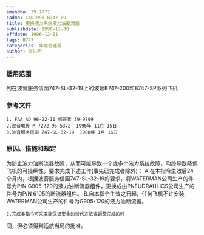 ```yaml
---
amendno: 39-1771
cadno: CAD1996-B747-09
title: 更换液力系统液力油断流器
publishdate: 1996-11-30
effdate: 1996-12-11
tags: B747
categories: 华北管理局
author: 邵仁明
---
```


### 适用范围 
列在波音服务信函747-SL-32-19上的波音B747-200和B747-SP系列飞机

<!--more-->
### 参考文件
    1. FAA AD 96-22-11 修正案 39-9799
    2.波音电传 M-7272-96-5372  1996年 11月 15日
    3.波音服务信函 747-SL-32-19  1980年 1月 16日

### 原因、措施和规定 
为防止液力油断流器故障，从而可能导致一个或多个液力系统故障，昀终导致降低飞机的可操纵性，要求完成下述工作(事先已完成者除外)： 
    A.在本指令生效后24个月内，根据波音服务信函747-SL-32-19的要求，将WATERMAN公司生产的件号为P/N G905-120的液力油断流器组件，更换成由PNEUDRAULICS公司生产的件号为P/N 6105的断流器组件。 
    B.自本指令生效之日起，任何飞机不许安装WATERMAN公司生产的件号为G905-120的液力油断流器。

    C.完成本指令可采取能保证安全的替代方法或调整完成的时
  
间，但必须得到适航当局的批准。
